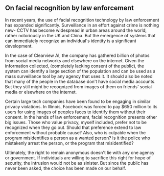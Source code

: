 ## On facial recognition by law enforcement

In recent years, the use of facial recognition technology by law enforcement has expanded significantly. Surveillance in an effort against crime is nothing new- CCTV has become widespread in urban areas around the world, rather notoriously in the UK and China. But the emergence of systems that can immediately recognize an individual's identity is a significant development. 

In the case of Clearview AI, the company has gathered billion of photos from social media networks and elsewhere on the internet. Given the information collected, (completely lacking consent of the public), the system can identify a large section of the population and can be used as a mass surveillance tool by any agency that uses it. It should also be noted that many of the people in the database don't have social media accounts. But they still might be recognized from images of them on friends' social media or elsewhere on the internet.

Certain large tech companies have been found to be engaging in similar privacy violations. In Illinois, Facebook was forced to pay $650 million to its users for using images of peoples faces to identify them without their consent. In the hands of law enforcement, facial recognition presents other big issues. Those who value privacy, myself included, prefer not to be recognized when they go out. Should that preference extend to law enforcement without probable cause? Also, who is culpable when the program misidentifies a person as a wanted person? Is it the police who mistakenly arrest the person, or the program that misidentified? 

Ultimately, the right to remain anonymous doesn't lie with any one agency or government. If individuals are willing to sacrifice this right for hope of security, the intrusion would not be as sinister. But since the public has never been asked, the choice has been made on our behalf.